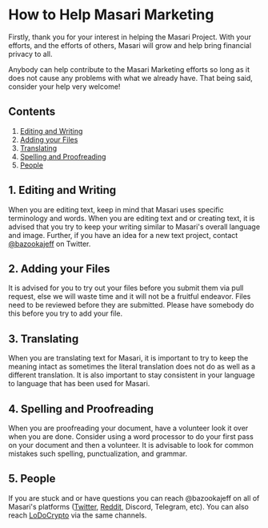 # How to Help Masari Marketing

Firstly, thank you for your interest in helping the Masari Project. With your efforts, and the efforts of others, Masari will grow and help bring financial privacy to all. 

Anybody can help contribute to the Masari Marketing efforts so long as it does not cause any problems with what we already have. That being said, consider your help very welcome! 

## Contents

1. [Editing and Writing](#1-editing-and-writing) 
2. [Adding your Files](#2-adding-your-files)
3. [Translating](#3-translating)
4. [Spelling and Proofreading](#4-spelling-and-proofreading)
5. [People](#5-people)

## 1. Editing and Writing

When you are editing text, keep in mind that Masari uses specific terminology and words. When you are editing text and or creating text, it is advised that you try to keep your writing similar to Masari's overall language and image. 
Further, if you have an idea for a new text project, contact [@bazookajeff](https://twitter.com/bazookajeff) on Twitter.

## 2. Adding your Files

It is advised for you to try out your files before you submit them via pull request, else we will waste time and it will not be a fruitful endeavor. Files need to be reviewed before they are submitted. Please have somebody do this 
before you try to add your file. 

## 3. Translating

When you are translating text for Masari, it is important to try to keep the meaning intact as sometimes the literal translation does not do as well as a different translation. It is also important to stay consistent in your language
to language that has been used for Masari. 

## 4. Spelling and Proofreading

When you are proofreading your document, have a volunteer look it over when you are done. Consider using a word processor to do your first pass on your document and then a volunteer. It is advisable to look for common mistakes such 
spelling, punctualization, and grammar. 

## 5. People

If you are stuck and or have questions you can reach @bazookajeff on all of Masari's platforms ([Twitter](https://twitter.com/bazookajeff), [Reddit](https://www.reddit.com/user/boomboombazookajeff), Discord, Telegram, etc). You can also reach [LoDoCrypto](https://www.reddit.com/user/LoDoCrypto) via the same channels. 



